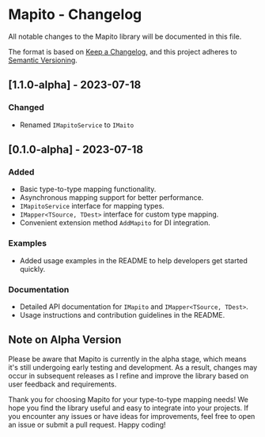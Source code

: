 # Mapito - Changelog

All notable changes to the Mapito library will be documented in this file.

The format is based on [Keep a Changelog](https://keepachangelog.com/en/1.0.0/),
and this project adheres to [Semantic Versioning](https://semver.org/spec/v2.0.0.html).

## [1.1.0-alpha] - 2023-07-18

### Changed
- Renamed `IMapitoService` to `IMaito`

## [0.1.0-alpha] - 2023-07-18

### Added
- Basic type-to-type mapping functionality.
- Asynchronous mapping support for better performance.
- `IMapitoService` interface for mapping types.
- `IMapper<TSource, TDest>` interface for custom type mapping.
- Convenient extension method `AddMapito` for DI integration.

### Examples
- Added usage examples in the README to help developers get started quickly.

### Documentation
- Detailed API documentation for `IMapito` and `IMapper<TSource, TDest>`.
- Usage instructions and contribution guidelines in the README.
## Note on Alpha Version

Please be aware that Mapito is currently in the alpha stage, which means it's still undergoing early testing and development. As a result, changes may occur in subsequent releases as I refine and improve the library based on user feedback and requirements.

Thank you for choosing Mapito for your type-to-type mapping needs! We hope you find the library useful and easy to integrate into your projects. If you encounter any issues or have ideas for improvements, feel free to open an issue or submit a pull request. Happy coding!